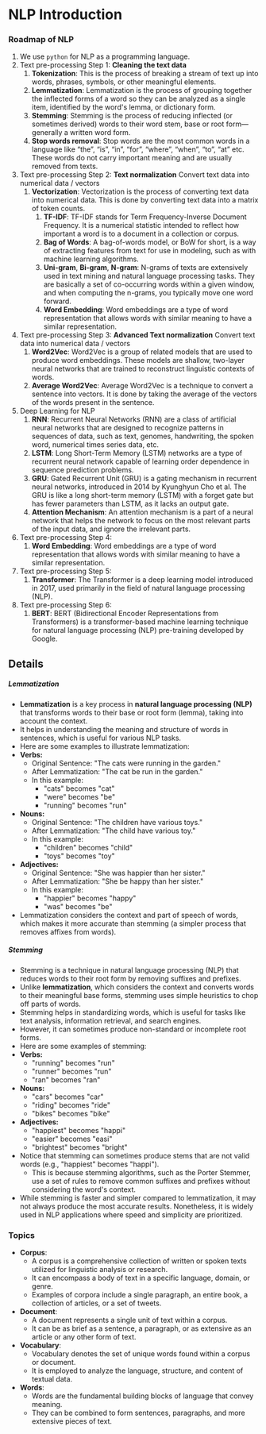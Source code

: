 # NLP Introduction

### Roadmap of NLP
1. We use `python` for NLP as a programming language.
2. Text pre-processing Step 1: **Cleaning the text data**
   1. **Tokenization**: This is the process of breaking a stream of text up into words, phrases, symbols, or other meaningful elements.
   2. **Lemmatization**: Lemmatization is the process of grouping together the inflected forms of a word so they can be analyzed as a single item, identified by the word's lemma, or dictionary form.
   3. **Stemming**: Stemming is the process of reducing inflected (or sometimes derived) words to their word stem, base or root form—generally a written word form.
   4. **Stop words removal**: Stop words are the most common words in a language like “the”, “is”, “in”, “for”, “where”, “when”, “to”, “at” etc. These words do not carry important meaning and are usually removed from texts.
3. Text pre-processing Step 2: **Text normalization** Convert text data into numerical data / vectors
   1. **Vectorization**: Vectorization is the process of converting text data into numerical data. This is done by converting text data into a matrix of token counts.
      1. **TF-IDF**: TF-IDF stands for Term Frequency-Inverse Document Frequency. It is a numerical statistic intended to reflect how important a word is to a document in a collection or corpus.
      2. **Bag of Words**: A bag-of-words model, or BoW for short, is a way of extracting features from text for use in modeling, such as with machine learning algorithms.
      3. **Uni-gram**, **Bi-gram**, **N-gram**: N-grams of texts are extensively used in text mining and natural language processing tasks. They are basically a set of co-occurring words within a given window, and when computing the n-grams, you typically move one word forward.
      4. **Word Embedding**: Word embeddings are a type of word representation that allows words with similar meaning to have a similar representation.
4. Text pre-processing Step 3: **Advanced Text normalization** Convert text data into numerical data / vectors 
   1. **Word2Vec**: Word2Vec is a group of related models that are used to produce word embeddings. These models are shallow, two-layer neural networks that are trained to reconstruct linguistic contexts of words.
   2. **Average Word2Vec**: Average Word2Vec is a technique to convert a sentence into vectors. It is done by taking the average of the vectors of the words present in the sentence.
5. Deep Learning for NLP
   1. **RNN**: Recurrent Neural Networks (RNN) are a class of artificial neural networks that are designed to recognize patterns in sequences of data, such as text, genomes, handwriting, the spoken word, numerical times series data, etc.
   2. **LSTM**: Long Short-Term Memory (LSTM) networks are a type of recurrent neural network capable of learning order dependence in sequence prediction problems.
   3. **GRU**: Gated Recurrent Unit (GRU) is a gating mechanism in recurrent neural networks, introduced in 2014 by Kyunghyun Cho et al. The GRU is like a long short-term memory (LSTM) with a forget gate but has fewer parameters than LSTM, as it lacks an output gate.
   4. **Attention Mechanism**: An attention mechanism is a part of a neural network that helps the network to focus on the most relevant parts of the input data, and ignore the irrelevant parts.
6. Text pre-processing Step 4:
   1. **Word Embedding**: Word embeddings are a type of word representation that allows words with similar meaning to have a similar representation.
7. Text pre-processing Step 5:
   1. **Transformer**: The Transformer is a deep learning model introduced in 2017, used primarily in the field of natural language processing (NLP).
8. Text pre-processing Step 6:
   1. **BERT**: BERT (Bidirectional Encoder Representations from Transformers) is a transformer-based machine learning technique for natural language processing (NLP) pre-training developed by Google.
  

## Details
##### Lemmatization 
* **Lemmatization** is a key process in **natural language processing (NLP)** that transforms words to their base or root form (lemma), taking into account the context. 
* It helps in understanding the meaning and structure of words in sentences, which is useful for various NLP tasks.
* Here are some examples to illustrate lemmatization:
* **Verbs:**
  * Original Sentence: "The cats were running in the garden."
  * After Lemmatization: "The cat be run in the garden."
  * In this example:
    - "cats" becomes "cat"
    - "were" becomes "be"
    - "running" becomes "run"
* **Nouns:**
  * Original Sentence: "The children have various toys."
  * After Lemmatization: "The child have various toy."
  * In this example:
    - "children" becomes "child"
    - "toys" becomes "toy"
* **Adjectives:**
  * Original Sentence: "She was happier than her sister."
  * After Lemmatization: "She be happy than her sister."
  * In this example:
    - "happier" becomes "happy"
    - "was" becomes "be"
* Lemmatization considers the context and part of speech of words, which makes it more accurate than stemming (a simpler process that removes affixes from words).

##### Stemming
* Stemming is a technique in natural language processing (NLP) that reduces words to their root form by removing suffixes and prefixes. 
* Unlike **lemmatization**, which considers the context and converts words to their meaningful base forms, stemming uses simple heuristics to chop off parts of words.
* Stemming helps in standardizing words, which is useful for tasks like text analysis, information retrieval, and search engines. 
* However, it can sometimes produce non-standard or incomplete root forms.
* Here are some examples of stemming:
* **Verbs:**
   - "running" becomes "run"
   - "runner" becomes "run"
   - "ran" becomes "ran"
* **Nouns:**
   - "cars" becomes "car"
   - "riding" becomes "ride"
   - "bikes" becomes "bike"
* **Adjectives:**
   - "happiest" becomes "happi"
   - "easier" becomes "easi"
   - "brightest" becomes "bright"
* Notice that stemming can sometimes produce stems that are not valid words (e.g., "happiest" becomes "happi"). 
  * This is because stemming algorithms, such as the Porter Stemmer, use a set of rules to remove common suffixes and prefixes without considering the word's context.
* While stemming is faster and simpler compared to lemmatization, it may not always produce the most accurate results. Nonetheless, it is widely used in NLP applications where speed and simplicity are prioritized.

### Topics
* **Corpus**:
   * A corpus is a comprehensive collection of written or spoken texts utilized for linguistic analysis or research.
   * It can encompass a body of text in a specific language, domain, or genre.
   * Examples of corpora include a single paragraph, an entire book, a collection of articles, or a set of tweets.
* **Document**:
   * A document represents a single unit of text within a corpus.
   * It can be as brief as a sentence, a paragraph, or as extensive as an article or any other form of text.
* **Vocabulary**:
   * Vocabulary denotes the set of unique words found within a corpus or document.
   * It is employed to analyze the language, structure, and content of textual data.
* **Words**:
   * Words are the fundamental building blocks of language that convey meaning.
   * They can be combined to form sentences, paragraphs, and more extensive pieces of text.